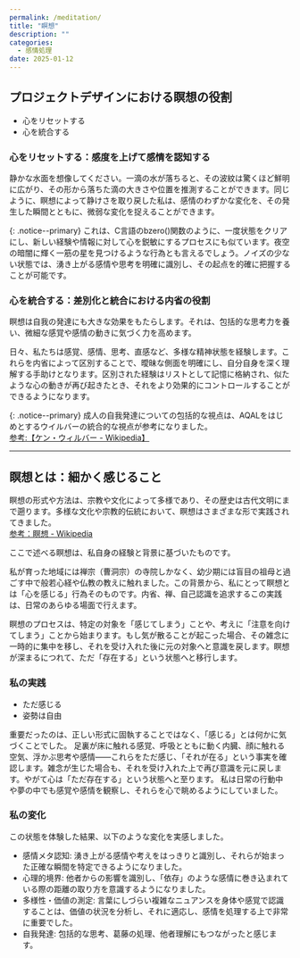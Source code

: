 ```yaml
---
permalink: /meditation/
title: "瞑想"
description: ""
categories:
  - 感情処理
date: 2025-01-12
---
```


## プロジェクトデザインにおける瞑想の役割

- 心をリセットする
- 心を統合する

### 心をリセットする：感度を上げて感情を認知する

静かな水面を想像してください。一滴の水が落ちると、その波紋は驚くほど鮮明に広がり、その形から落ちた滴の大きさや位置を推測することができます。同じように、瞑想によって静けさを取り戻した私は、感情のわずかな変化を、その発生した瞬間とともに、微弱な変化を捉えることができます。

{: .notice--primary}
これは、C言語のbzero()関数のように、一度状態をクリアにし、新しい経験や情報に対して心を鋭敏にするプロセスにも似ています。夜空の暗闇に輝く一筋の星を見つけるような行為とも言えるでしょう。ノイズの少ない状態では、湧き上がる感情や思考を明確に識別し、その起点を的確に把握することが可能です。

### 心を統合する：差別化と統合における内省の役割

瞑想は自我の発達にも大きな効果をもたらします。それは、包括的な思考力を養い、微細な感覚や感情の動きに気づく力を高めます。

日々、私たちは感覚、感情、思考、直感など、多様な精神状態を経験します。これらを内省によって区別することで、曖昧な側面を明確にし、自分自身を深く理解する手助けとなります。区別された経験はリストとして記憶に格納され、似たような心の動きが再び起きたとき、それをより効果的にコントロールすることができるようになります。

{: .notice--primary}
成人の自我発達についての包括的な視点は、AQALをはじめとするウイルバーの統合的な視点が参考になりました。  
[参考:【ケン・ウィルバー - Wikipedia】](https://ja.wikipedia.org/wiki/%E3%82%B1%E3%83%B3%E3%83%BB%E3%82%A6%E3%82%A3%E3%83%AB%E3%83%90%E3%83%BC#%E3%82%A4%E3%83%B3%E3%83%86%E3%82%B0%E3%83%A9%E3%83%AB%E3%83%BB%E3%83%B4%E3%82%A3%E3%82%B8%E3%83%A7%E3%83%B3%EF%BC%88%E3%82%A6%E3%82%A3%E3%83%AB%E3%83%90%E3%83%BC%E2%85%A3%EF%BC%89)

---

## 瞑想とは：細かく感じること

瞑想の形式や方法は、宗教や文化によって多様であり、その歴史は古代文明にまで遡ります。多様な文化や宗教的伝統において、瞑想はさまざまな形で実践されてきました。  
[参考：瞑想 - Wikipedia](https://en.wikipedia.org/wiki/Meditation)

ここで述べる瞑想は、私自身の経験と背景に基づいたものです。

私が育った地域には禅宗（曹洞宗）の寺院しかなく、幼少期には盲目の祖母と過ごす中で般若心経や仏教の教えに触れました。この背景から、私にとって瞑想とは「心を感じる」行為そのものです。内省、禅、自己認識を追求するこの実践は、日常のあらゆる場面で行えます。

瞑想のプロセスは、特定の対象を「感じてしまう」ことや、考えに「注意を向けてしまう」ことから始まります。もし気が散ることが起こった場合、その雑念に一時的に集中を移し、それを受け入れた後に元の対象へと意識を戻します。瞑想が深まるにつれて、ただ「存在する」という状態へと移行します。

### 私の実践

- ただ感じる
- 姿勢は自由

重要だったのは、正しい形式に固執することではなく、「感じる」とは何かに気づくことでした。
足裏が床に触れる感覚、呼吸とともに動く内臓、顔に触れる空気、浮かぶ思考や感情――これらをただ感じ、「それが在る」という事実を確認します。雑念が生じた場合も、それを受け入れた上で再び意識を元に戻します。やがて心は「ただ存在する」という状態へと至ります。
私は日常の行動中や夢の中でも感覚や感情を観察し、それらを心で眺めるようにしていました。

### 私の変化

この状態を体験した結果、以下のような変化を実感しました。

- 感情メタ認知: 湧き上がる感情や考えをはっきりと識別し、それらが始まった正確な瞬間を特定できるようになりました。
- 心理的境界: 他者からの影響を識別し、「依存」のような感情に巻き込まれている際の距離の取り方を意識するようになりました。
- 多様性・価値の測定: 言葉にしづらい複雑なニュアンスを身体や感覚で認識することは、価値の状況を分析し、それに適応し、感情を処理する上で非常に重要でした。
- 自我発達: 包括的な思考、葛藤の処理、他者理解にもつながったと感じます。

